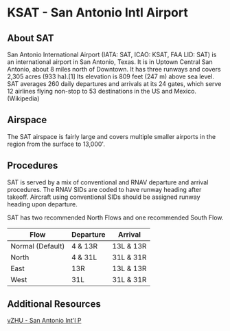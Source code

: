 # KSAT - San Antonio Intl Airport

## About SAT
San Antonio International Airport (IATA: SAT, ICAO: KSAT, FAA LID: SAT) is an international airport in San Antonio, Texas. It is in Uptown Central San Antonio, about 8 miles north of Downtown. It has three runways and covers 2,305 acres (933 ha).[1] Its elevation is 809 feet (247 m) above sea level. SAT averages 260 daily departures and arrivals at its 24 gates, which serve 12 airlines flying non-stop to 53 destinations in the US and Mexico. (Wikipedia)

## Airspace
The SAT airspace is fairly large and covers multiple smaller airports in the region from the surface to 13,000'.

## Procedures
SAT is served by a mix of conventional and RNAV departure and arrival procedures. The RNAV SIDs are coded to have runway heading after takeoff. Aircraft using conventional SIDs should be assigned runway heading upon departure.

SAT has two recommended North Flows and one recommended South Flow.

| Flow            | Departure            | Arrival             |
|-----------------|----------------------|---------------------|
| Normal (Default)| 4 & 13R              | 13L & 13R           | 
| North           | 4 & 31L              | 31L & 31R           |
| East            | 13R                  | 13L & 13R           |
| West            | 31L                  | 31L & 31R           |

## Additional Resources
<a href="https://www.vzhuids.net/airports/ksat" target="_blank">vZHU - San Antonio Int'l P</a> 

